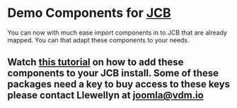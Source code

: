 # Demo Components for [JCB](https://github.com/vdm-io/Joomla-Component-Builder)

You can now with much ease import components in to JCB that are already mapped. You can that adapt these components to your needs.

## Watch [this tutorial](https://youtu.be/lkE0ZiSWufg) on how to add these components to your JCB install. Some of these packages need a key to buy access to these keys please contact Llewellyn at [joomla@vdm.io](mailto:joomla@vdm.io)
